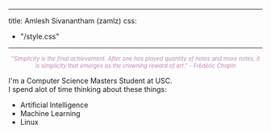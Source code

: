 
---
title: Amlesh Sivanantham (zamlz)
css:
  - "/style.css"
---

<!-- <img class="profile" src="/profile.png"/> -->

<div style="color:#ba8baf;font-size:0.8em" align="center">
<i>"Simplicity is the final achievement. After one has played quantity of notes
and more notes, it is simplicity that emerges as the crowning reward of art."
- Frédéric Chopin</i>
</div>

I'm a Computer Science Masters Student at USC.  
I spend alot of time thinking about these things:

+ Artificial Intelligence
+ Machine Learning
+ Linux
